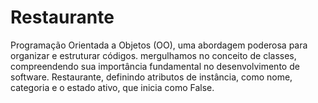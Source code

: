 # Restaurante
Programação Orientada a Objetos (OO), uma abordagem poderosa para organizar e estruturar códigos. mergulhamos no conceito de classes, compreendendo sua importância fundamental no desenvolvimento de software.  Restaurante, definindo atributos de instância, como nome, categoria e o estado ativo, que inicia como False. 
